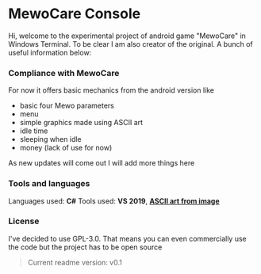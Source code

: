 # MewoCare Console
Hi, welcome to the experimental project of android game "MewoCare" in Windows Terminal. To be clear I am also creator of the original. A bunch of useful information below:
### Compliance with MewoCare
For now it offers basic mechanics from the android version like
- basic four Mewo parameters
- menu
- simple graphics made using ASCII art
- idle time
- sleeping when idle
- money (lack of use for now)

As new updates will come out I will add more things here

### Tools and languages
Languages used: **C#**
Tools used: **VS 2019**, **[ASCII art from image](https://www.asciiart.eu/image-to-ascii)**

### License
I've decided to use GPL-3.0. That means you can even commercially use the code but the project has to be open source

> Current readme version: v0.1
